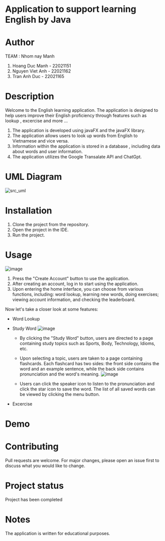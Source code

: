 # Application to support learning English by Java
# Author
TEAM : Nhom nay Manh
1. Hoang Duc Manh - 22021151
2. Nguyen Viet Anh - 22021162
3. Tran Anh Duc - 22021165
# Description
Welcome to the English learning application. The application is designed to help users improve their English proficiency through features such as lookup , excercise and more ...
1. The application is developed using javaFX and the javaFX library.
2. The application allows users to look up words from English to Vietnamese and vice versa.
3. Information within the application is stored in a database , including data about words and user information.
4. The application utilizes the Google Transalate API and ChatGpt.

# UML Diagram
![src_uml](https://github.com/mikebilly/dictionaryEn-Vi/assets/55441313/f8bed12f-5fe5-40e7-b7d1-c3b7a3288365)

# Installation
1. Clone the project from the repository.
2. Open the project in the IDE.
3. Run the project.

# Usage
![image](https://github.com/mikebilly/dictionaryEn-Vi/assets/55441313/609398fc-462f-420c-833a-d59711bd6e60)

1. Press the "Create Account" button to use the application.
2. After creating an account, log in to start using the application.
3. Upon entering the home interface, you can choose from various functions, including: word lookup, learning new words, doing exercises; viewing account information, and checking the leaderboard.

Now let's take a closer look at some features:

- Word Lookup
- Study Word
  ![image](https://github.com/mikebilly/dictionaryEn-Vi/assets/55441313/93b9848a-e0dc-4098-a228-9a1b0cfe84c5)

  - By clicking the "Study Word" button, users are directed to a page containing study topics such as Sports, Body, Technology, Idioms, etc.
  - Upon selecting a topic, users are taken to a page containing flashcards. Each flashcard has two sides: the front side contains the word and an example sentence, while the back side contains pronunciation and the word's meaning.
    ![image](https://github.com/mikebilly/dictionaryEn-Vi/assets/55441313/8811ad06-6b1c-4480-95fa-efd59e991575)

  - Users can click the speaker icon to listen to the pronunciation and click the star icon to save the word. The list of all saved words can be viewed by clicking the menu button.
- Excercise

# Demo

# Contributing
Pull requests are welcome. For major changes, please open an issue first to discuss what you would like to change.

# Project status
Project has been completed

# Notes
The application is written for educational purposes.
